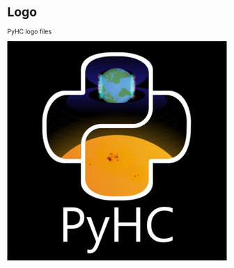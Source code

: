 # Logo
PyHC logo files

![PyHC Logo](https://github.com/heliophysicsPy/Logo/blob/main/jpg/Titled%20PyHC%20logo%206250x6250.jpg?raw=true)

